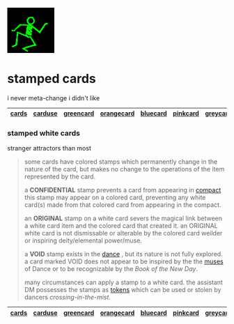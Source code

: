 ![dancer](assets/dancer.gif)

# stamped cards

i never meta-change i didn't like

|  [cards](cards.md)  |  [carduse](carduse.md)  |  [greencard](greencard.md)  |  [orangecard](orangecard.md)  |  [bluecard](bluecard.md)  |  [pinkcard](pinkcard.md)  |  [greycard](greycard.md)  |  [mintcard](mintcard.md)  |  [goldcard](goldcard.md)  |  [yellowcard](yellowcard.md)  | 
| ------------------- | ----------------------- | --------------------------- | ----------------------------- | ------------------------- | ------------------------- | ------------------------- | ------------------------- | ------------------------- | ----------------------------- | 

### stamped white cards

stranger attractors than most
>
>  some cards have colored stamps which permanently change in the nature of the card, but makes no change to the operations of the item represented by the card.
>
>  a **CONFIDENTIAL** stamp prevents a card from appearing in  [compact](compact.md)  this stamp may appear on a colored card, preventing any white card(s) made from that colored card from appearing in the compact.
>
>  an **ORIGINAL** stamp on a white card severs the magical link between a white card item and the colored card that created it. an ORIGINAL white card is not dismissable or alterable by the colored card weilder or inspiring deity/elemental power/muse. 
>
>  a **VOID** stamp exists in the  [dance](dance.md) , but its nature is not fully explored. a card marked VOID does not appear to be inspired by the the  [muses](muses.md)  of Dance or to be recognizable by the *Book of the New Day*.
>
>  many circumstances can apply a stamp to a white card. the assistant DM possesses the stamps as  [tokens](tokens.md)  which can be used or stolen by dancers *crossing-in-the-mist*.

|  [cards](cards.md)  |  [carduse](carduse.md)  |  [greencard](greencard.md)  |  [orangecard](orangecard.md)  |  [bluecard](bluecard.md)  |  [pinkcard](pinkcard.md)  |  [greycard](greycard.md)  |  [mintcard](mintcard.md)  |  [goldcard](goldcard.md)  |  [yellowcard](yellowcard.md)  | 
| ------------------- | ----------------------- | --------------------------- | ----------------------------- | ------------------------- | ------------------------- | ------------------------- | ------------------------- | ------------------------- | ----------------------------- | 

 